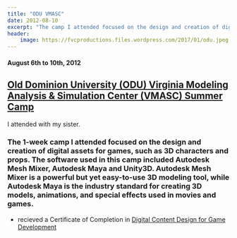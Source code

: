 ```yaml
---
title: "ODU VMASC"
date: 2012-08-10
excerpt: "The camp I attended focused on the design and creation of digital assets for games, such as 3D characters and props."
header:
    image: https://fvcproductions.files.wordpress.com/2017/01/odu.jpeg
---
```


#### August 6th to 10th, 2012

[Old Dominion University (ODU) Virginia Modeling Analysis & Simulation Center (VMASC) Summer Camp](https://www.odu.edu/vmasc/summer-camps)
------------------------------------------

I attended with my sister.

### The 1-week camp I attended focused on the design and creation of digital assets for games, such as 3D characters and props. The software used in this camp included Autodesk Mesh Mixer, Autodesk Maya and Unity3D. Autodesk Mesh Mixer is a powerful but yet easy-to-use 3D modeling tool, while Autodesk Maya is the industry standard for creating 3D models, animations, and special effects used in movies and games.

-   recieved a Certificate of Completion in [Digital Content Design for
    Game
    Development](https://www.vmasc.odu.edu/STEM_camps_3dModeling.html)
